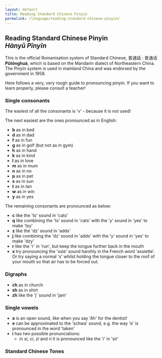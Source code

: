 ```yaml
---
layout: default
title: Reading Standard Chinese Pinyin
permalink: /language/reading-standard-chinese-pinyin/
---
```


<!-- Page main heading -->
<h2>Reading Standard Chinese Pinyin<br><em>Hànyǔ Pīnyīn</em></h2>

<section class="example-image">
  <p>
    This is the official Romanisation system of Standard Chinese, 普通話 : 普通话 <strong>Pǔtōnghuà</strong>, which is based on the Mandarin dialect of Northeastern China. The Pinyin system is used in mainland China and was endorsed by the government in 1958.
  </p>

  <p>
    Here follows a very, very rough guide to pronouncing pinyin. If you want to learn properly, please consult a teacher!
  </p>

  <h3>Single consonants</h3>
  <p>
    The easiest of all the consonants is 'v' - because it is not used!
  </p>
  <p>The next easiest are the ones pronounced as in English:</p>
  <ul>
    <li><strong>b</strong> as in bed</li>
    <li><strong>d</strong> as in dad</li>
    <li><strong>f</strong> as in fun</li>
    <li><strong>g</strong> as in golf (but not as in gym)</li>
    <li><strong>h</strong> as in hand</li>
    <li><strong>k</strong> as in kind</li>
    <li><strong>l</strong> as in love</li>
    <li><strong>m</strong> as in mum</li>
    <li><strong>n</strong> as in no</li>
    <li><strong>p</strong> as in pet</li>
    <li><strong>s</strong> as in sun</li>
    <li><strong>t</strong> as in tan</li>
    <li><strong>w</strong> as in win</li>
    <li><strong>y</strong> as in yes</li>
  </ul>

  <p>The remaining consonants are pronounced as below:</p>
  <ul>
    <li><strong>c</strong> like the 'ts' sound in 'cats'</li>
    <li><strong>q</strong> like combining the 'ts' sound in 'cats' with the 'y' sound in 'yes' to make 'tsy'</li>
    <li><strong>z</strong> like the 'dz' sound in 'adds'</li>
    <li><strong>j</strong> like combining the 'dz' sound in 'adds' with the 'y' sound in 'yes' to make 'dzy'</li>
    <li><strong>r</strong> like the 'r' in 'run', but keep the tongue further back in the mouth</li>
    <li><strong>x</strong> try pronouncing the 'ssie' sound harshly in the French word 'assiette'. Or try saying a normal 's' whilst holding the tongue closer to the roof of your mouth so that air has to be forced out.</li>
  </ul>

  <h3>Digraphs</h3>
  <ul>
    <li><strong>ch</strong> as in church</li>
    <li><strong>sh</strong> as in shirt</li>
    <li><strong>zh</strong> like the 'j' sound in 'jam'</li>
  </ul>

  <h3>Single vowels</h3>
  <ul>
    <li><strong>a</strong> is an open sound, like when you say 'Ah' for the dentist!</li>
    <li><strong>e</strong> can be approximated to the 'schwa' sound, e.g. the way 'e' is pronounced in the word 'taken'</li>
    <li><strong>i</strong> has two possible pronunciations:
      <ul>
        <li>in <em>si</em>, <em>ci</em>, <em>zi</em> and <em>ri</em> it is pronounced like the 'i' in 'sir'</li>
      </ul>
    </li>
  </ul>

  <h3>Standard Chinese Tones</h3>

  <!-- Insert tone chart image if available -->
  <!-- <img src="{{ '/images/Mandarin+Tones.jpg' | relative_url }}" alt="Mandarin Tones Chart" /> -->
</section>
